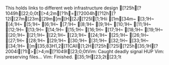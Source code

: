 This holds links to different web infrastructure design
                                                                                                                                                                                                                                                                                                                                                                                                                                                                                                                                                                                                                                                                                                                                                                                                                                                                                                                                                                                                                                                                                                                                                                                                                                                                                                                                                                                                                                                                                                                                                                                                                                                                                                                                                                                                                                                                                                                                                                                                                                                                                                                                                                                                                                                                                                                                                                                                                                                                                                                                                                                                                                                                                                                                                                                                                                                                                                                                                                                                                                                                                                                                                                                                                                                                                                                                                                                                                                                                                                                                                                                                                                                                                                                                                                                                                                                                                                                                                                                                                                                                                                                                                                                                                                                                                                                                                                                                                                                                                                                                                                                                                                                                                                                            [?25h[?1049h[22;0;0t[>4;2m[?1h=[?2004h[?12h[?12l[27m[23m[29m[m[H[2J[?25l[1;1Hii
[1m[34m~                                                                                                   [3;1H~                                                                                                   [4;1H~                                                                                                   [5;1H~                                                                                                   [6;1H~                                                                                                   [7;1H~                                                                                                   [8;1H~                                                                                                   [9;1H~                                                                                                   [10;1H~                                                                                                   [11;1H~                                                                                                   [12;1H~                                                                                                   [13;1H~                                                                                                   [14;1H~                                                                                                   [15;1H~                                                                                                   [16;1H~                                                                                                   [17;1H~                                                                                                   [18;1H~                                                                                                   [19;1H~                                                                                                   [20;1H~                                                                                                   [21;1H~                                                                                                   [22;1H~                                                                                                   [23;1H~                                                                                                   [24;1H~                                                                                                   [25;1H~                                                                                                   [26;1H~                                                                                                   [27;1H~                                                                                                   [28;1H~                                                                                                   [29;1H~                                                                                                   [30;1H~                                                                                                   [31;1H~                                                                                                   [32;1H~                                                                                                   [33;1H~                                                                                                   [34;1H~                                                                                                   [m[35;83H1,2[11CAll[1;2H[?25h[?25l[?25h[35;1H[?2004l[?1l>[>4;m[?1049l[23;0;0tVim: Caught deadly signal HUP
Vim: preserving files...
Vim: Finished.
[35;1H[23;2t[23;1t